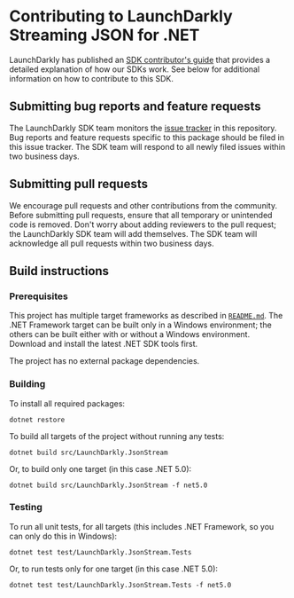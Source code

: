 # Contributing to LaunchDarkly Streaming JSON for .NET

LaunchDarkly has published an [SDK contributor's guide](https://docs.launchdarkly.com/docs/sdk-contributors-guide) that provides a detailed explanation of how our SDKs work. See below for additional information on how to contribute to this SDK.

## Submitting bug reports and feature requests

The LaunchDarkly SDK team monitors the [issue tracker](https://github.com/launchdarkly/dotnet-jsonstream/issues) in this repository. Bug reports and feature requests specific to this package should be filed in this issue tracker. The SDK team will respond to all newly filed issues within two business days.
 
## Submitting pull requests
 
We encourage pull requests and other contributions from the community. Before submitting pull requests, ensure that all temporary or unintended code is removed. Don't worry about adding reviewers to the pull request; the LaunchDarkly SDK team will add themselves. The SDK team will acknowledge all pull requests within two business days.
 
## Build instructions
 
### Prerequisites

This project has multiple target frameworks as described in [`README.md`](./README.md). The .NET Framework target can be built only in a Windows environment; the others can be built either with or without a Windows environment. Download and install the latest .NET SDK tools first.

The project has no external package dependencies.
 
### Building
 
To install all required packages:

```
dotnet restore
```

To build all targets of the project without running any tests:

```
dotnet build src/LaunchDarkly.JsonStream
```

Or, to build only one target (in this case .NET 5.0):

```
dotnet build src/LaunchDarkly.JsonStream -f net5.0
```
 
### Testing
 
To run all unit tests, for all targets (this includes .NET Framework, so you can only do this in Windows):

```
dotnet test test/LaunchDarkly.JsonStream.Tests
```

Or, to run tests only for one target (in this case .NET 5.0):

```
dotnet test test/LaunchDarkly.JsonStream.Tests -f net5.0
```
